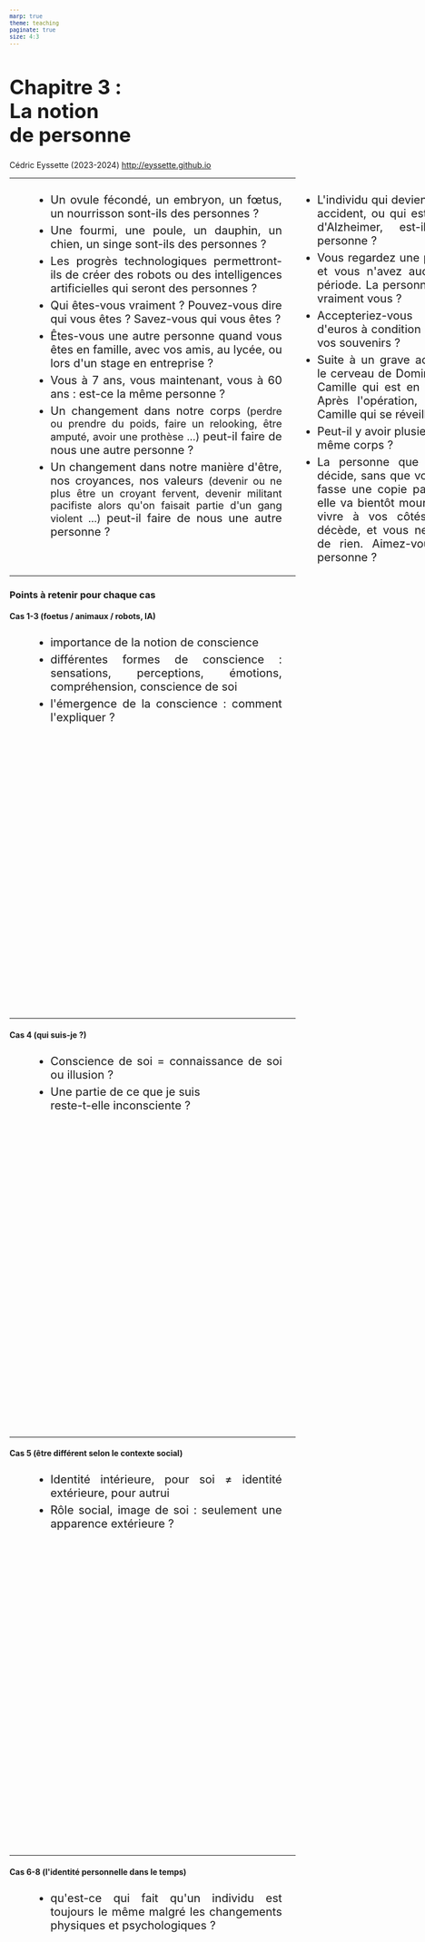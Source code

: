```yaml
---
marp: true
theme: teaching
paginate: true
size: 4:3
---
```


<!-- _class: titre -->
<style scoped>
h1{font-size:2.5em}
</style>
# Chapitre 3 :<br>La notion<br>de personne
Cédric Eyssette (2023-2024)
http://eyssette.github.io

<!-- Changer titre du chapitre : "le sujet" (plutôt que "la notion de personne") -->

<!-- Notions principales : l'existence humaine, la conscience, la connaissance -->

---
<!-- _class: colonnes pp-->
<style scoped>
ol {
    font-size:20px;
    display:flex;
    flex-direction:column;
    flex-wrap: wrap;
    padding:0px;
    height:660px!important;
    max-width:470px;
	margin-left:0px;
}
ol li {
    margin:0;
	padding:0;
	padding-top:6px;
    padding-right:10px;
	margin-left:52px;
    text-align:justify;
}

span {font-size:0.90em}
</style>
1) Un ovule fécondé, un embryon, un fœtus, un nourrisson sont-ils des personnes ?
2) Une fourmi, une poule, un dauphin, un chien, un singe sont-ils des personnes ?
3) Les progrès technologiques permettront-ils de créer des robots ou des intelligences artificielles qui seront des personnes ?
4) Qui êtes-vous vraiment ? Pouvez-vous dire qui vous êtes ? Savez-vous qui vous êtes ?
5) Êtes-vous une autre personne quand vous êtes en famille, avec vos amis, au lycée, ou lors d'un stage en entreprise ?
6) Vous à 7 ans, vous maintenant, vous à 60 ans : est-ce la même personne ?
7) Un changement dans notre corps <span>(perdre ou prendre du poids, faire un relooking, être amputé, avoir une prothèse …)</span> peut-il faire de nous une autre personne ?
8) Un changement dans notre manière d'être, nos croyances, nos valeurs <span>(devenir ou ne plus être un croyant fervent, devenir militant pacifiste alors qu'on faisait partie d'un gang violent …)</span> peut-il faire de nous une autre personne ?
9) L'individu qui devient amnésique suite à un accident, ou qui est atteint par la maladie d'Alzheimer, est-il alors une autre personne ?
10) Vous regardez une photo de vous à 2 ans, et vous n'avez aucun souvenir de cette période. La personne sur la photo : est-ce vraiment vous ?
11) Accepteriez-vous d'avoir un million d'euros à condition que l'on supprime tous vos souvenirs ?
12) Suite à un grave accident, on transplante le cerveau de Dominique dans le corps de Camille qui est en état de mort cérébral. Après l'opération, est-ce Dominique ou Camille qui se réveille ?
13) Peut-il y avoir plusieurs personnes dans un même corps ?
14) La personne que vous aimez (Charlie) décide, sans que vous le sachiez, que l’on fasse une copie parfaite d’elle-même car elle va bientôt mourir. Le clone vient alors vivre à vos côtés, tandis que Charlie décède, et vous ne vous rendez compte de rien. Aimez-vous toujours la même personne ?


---
<!-- _class: fppppppp -->
<style scoped>
ol {list-style-type:disc; margin-left:1em; text-align:left}
</style>

### Points à retenir pour chaque cas

#### Cas 1-3 (foetus / animaux / robots, IA)
1) importance de la notion de conscience
2) différentes formes de conscience : sensations, perceptions, émotions, compréhension, conscience de soi
3) l'émergence de la conscience : comment l'expliquer ?


---
<!-- _class:  -->
<style scoped>
ol {list-style-type:disc; margin-left:1em; text-align:left}
</style>

####  Cas 4 (qui suis-je ?)
1) Conscience de soi = connaissance de soi ou illusion ?
2) Une partie de ce que je suis <br>reste-t-elle inconsciente ?


---
<!-- _class:  -->
<style scoped>
ol {list-style-type:disc; margin-left:1em; text-align:left}
</style>

#### Cas 5 (être différent selon le contexte social)

1) Identité intérieure, pour soi ≠ identité extérieure, pour autrui
2) Rôle social, image de soi : seulement une apparence extérieure ?


---
<!-- _class:  -->
<style scoped>
ol {list-style-type:disc; margin-left:1em; text-align:left}
</style>

#### Cas 6-8 (l'identité personnelle dans le temps)

1) qu'est-ce qui fait qu'un individu est toujours le même malgré les changements physiques et psychologiques ?


---
<!-- _class:  -->
<style scoped>
ol {list-style-type:disc; margin-left:1em; text-align:left}
</style>

#### Cas 9-11 (amnésie / photos du passé / choisir de perdre ses souvenirs)

1) Place de la mémoire dans l'identité personnelle


---
<!-- _class:  -->
<style scoped>
ol {list-style-type:disc; margin-left:1em; text-align:left}
</style>

#### Cas 

<!-- 
Mise en commun : regrouper les cas
1, 2, 3 : conscience / cas limites (quand apparaît ? quel degré de complexité de la conscience / types de conscience : sensations, perceptions, émotions, compréhension, conscience de soi)
4 : conscience / connaissance ?
5 : identité pour soi (intériorité) / identité pour autrui (rôle social, image de soi) (apparence extérieure)
6-8 : identité personnelle dans le temps, changement dans le temps (physiques, psychologiques)
9-11 : place de la mémoire dans l'identité
12 : place du cerveau dans l'identité
13 : troubles de l'esprit
14 : critères de l'identité pas seulement internes (peut-on se tromper sur la personne qu'on est soi-même ?)
-->


---
<!-- _class:  -->


Qu'est-ce que le moi ?
Puis-je choisir qui je suis ?